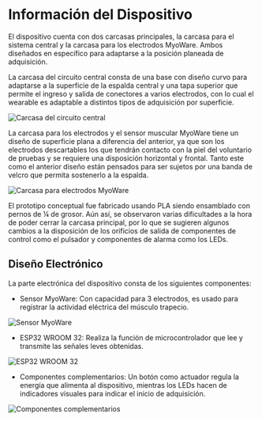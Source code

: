 # Información del Dispositivo

El dispositivo cuenta con dos carcasas principales, la carcasa para el sistema central y la carcasa para los electrodos MyoWare. Ambos diseñados en específico para adaptarse a la posición planeada de adquisición.

La carcasa del circuito central consta de una base con diseño curvo para adaptarse a la superficie de la espalda central y una tapa superior que permite el ingreso y salida de conectores a varios electrodos, con lo cual el wearable es adaptable a distintos tipos de adquisición por superficie.

![Carcasa del circuito central](C:\Users\Lenovo\Downloads\im4.jpg)

La carcasa para los electrodos y el sensor muscular MyoWare tiene un diseño de superficie plana a diferencia del anterior, ya que son los electrodos descartables los que tendrán contacto con la piel del voluntario de pruebas y se requiere una disposición horizontal y frontal. Tanto este como el anterior diseño están pensados para ser sujetos por una banda de velcro que permita sostenerlo a la espalda.

![Carcasa para electrodos MyoWare](C:\Users\Lenovo\Downloads\im5.jpg)

El prototipo conceptual fue fabricado usando PLA siendo ensamblado con pernos de ¼ de grosor. Aún así, se observaron varias dificultades a la hora de poder cerrar la carcasa principal, por lo que se sugieren algunos cambios a la disposición de los orificios de salida de componentes de control como el pulsador y componentes de alarma como los LEDs.

## Diseño Electrónico

La parte electrónica del dispositivo consta de los siguientes componentes:

- Sensor MyoWare: Con capacidad para 3 electrodos, es usado para registrar la actividad eléctrica del músculo trapecio.

![Sensor MyoWare](C:\Users\Lenovo\Downloads\im1.jpg)

- ESP32 WROOM 32: Realiza la función de microcontrolador que lee y transmite las señales leves obtenidas.

![ESP32 WROOM 32](C:\Users\Lenovo\Downloads\im2.jpg)

- Componentes complementarios: Un botón como actuador regula la energía que alimenta al dispositivo, mientras los LEDs hacen de indicadores visuales para indicar el inicio de adquisición.

![Componentes complementarios](C:\Users\Lenovo\Downloads\im3.jpg)
